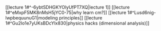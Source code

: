 [[lecture 1#^-6ybtSDHGKYOlyUfPT7XQ|lecture 1]]
	[[lecture 1#^eMxpF5MK8nMsH5jYC0-75|why learn cm?]]
	[[lecture 1#^Lusd6nig-lwpbequunuG1|modeling principles]]
	[[lecture 1#^Gu2Io1e7yUKsBDcYlx830|physics hacks (dimensional analysis)]]
	
